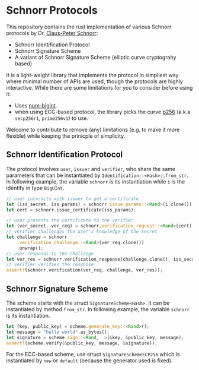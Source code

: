 # Schnorr Protocols

This repository contains the rust implementation of various Schnorr protocols by Dr. [Claus-Peter Schnorr](https://en.wikipedia.org/wiki/Claus_P._Schnorr):
- Schnorr Identification Protocol
- Schnorr Signature Scheme
- A variant of Schnorr Signature Scheme (elliptic curve cryptograhy based)

It is a light-weight library that implements the protocol in simpliest way where minimal number of APIs are used, though the protocols are highly interactive.
While there are some limitations for you to consider before using it:
- Uses [num-bigint](https://crates.io/crates/num-bigint).
- when using ECC-based protocol, the library picks the curve [p256](https://crates.io/crates/p256) (a.k.a `secp256r1`, `prime256v1`) to use.

Welcome to contribute to remove (any) limitations (e.g. to make it more flexible) while keeping the prinicple of simplicity.

## Schnorr Identification Protocol

The protocol involves `user`, `issuer` and `verifier`, who share the same parameters that can be instantiated by `Identification::<Hash>::from_str`. In following example, the variable `schnorr` is its instantiation while `i` is the identify in type `BigUInt`.

```rust
// user interacts with issuer to get a certificate
let (iss_secret, iss_params) = schnorr.issue_params::<Rand>(i.clone());
let cert = schnorr.issue_certificate(iss_params);

// user presents the certificate to the verifier
let (ver_secret, ver_req) = schnorr.verification_request::<Rand>(cert);
// verifier challenges the user's knowledge of the secret
let challenge = schnorr
    .verification_challenge::<Rand>(ver_req.clone())
    .unwrap();
// user responds to the challenge
let ver_res = schnorr.verification_response(challenge.clone(), iss_secret, ver_secret);
// verifier verifies the response
assert!(schnorr.verification(ver_req, challenge, ver_res));
```

## Schnorr Signature Scheme

The scheme starts with the struct `SignatureScheme<Hash>`. It can be instantiated by method `from_str`. In following example, the variable `schnorr` is its instantiation.

```rust
let (key, public_key) = scheme.generate_key::<Rand>();
let message = "hello world".as_bytes();
let signature = scheme.sign::<Rand, _>(&key, &public_key, message);
assert!(scheme.verify(&public_key, message, &signature));
```

For the ECC-based scheme, use struct `SignatureSchemeECP256` which is instantiated by `new` or `default` (because the generator used is fixed).

